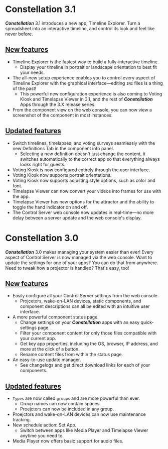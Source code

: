 # **Constellation 3.1**
__*Constellation*__ 3.1 introduces a new app, Timeline Explorer. Turn a spreadsheet into an interactive timeline, and control its look and feel like never before.

## <ins>New features</ins>
- Timeline Explorer is the fastest way to build a fully-interactive timeline.
  - Display your timeline in portrait or landscape orientation to best fit your needs.
- The all-new setup experience enables you to control every aspect of Timeline Explorer with the graphical interface—editing `INI` files is a thing of the past!
  - This powerful new configuration experience is also coming to Voting Kiosk and Timelapse Viewer in 3.1, and the rest of __*Constellation*__ Apps through the 3.X release series.
- From the component view on the web console, you can now view a screenshot of the component in most instances.

## <ins>Updated features</ins>
- Switch timelines, timelapses, and voting surveys seamlessly with the new Definitions Tab in the component info panel.
  - Selecting a new definition doesn't just change the content, it switches automatically to the correct app so that everything always looks right for guests.
- Voting Kiosk is now configured entirely through the user interface.
- Voting Kiosk now supports portrait orientations.
- Voting Kiosk now supports adjusting style options, such as color and font.
- Timelapse Viewer can now convert your videos into frames for use with the app.
- Timelapse Viewer has new options for the attractor and the ability to toggle the hand indicator on and off.
- The Control Server web console now updates in real-time—no more delay between a server update and the web console's display.

# **Constellation 3.0**
__*Constellation*__ 3.0 makes managing your system easier than ever! Every aspect of Control Server is now managed via the web console. Want to update the settings for one of your apps? You can do that from anywhere. Need to tweak how a projector is handled? That's easy, too!

## <ins>New features</ins>
- Easily configure all your Control Server settings from the web console.
    - Projcetors, wake-on-LAN devices, static components, and component descriptions can all be edited with an intuitive user interface.
- A more powerful component status page.
    - Change settings on your __*Constellation*__ apps with an easy quick-settings page.
    - Filter your component content for only those files compatible with your current app.
    - Get key app properties, including the OS, browser, IP address, and more at the click of a button.
    - Rename content files from within the status page.
- An easy-to-use update manager.
    - See changelogs and get direct download links for each of your components.


## <ins>Updated features</ins>
- `Types` are now called `groups` and are more powerful than ever.
    - Group names can now contain spaces.
    - Proejctors can now be included in any group.
- Proejctors and wake-on-LAN devices can now use maintenance tracking.
- New schedule action: Set App.
    - Switch between apps like Media Player and Timelapse Viewer anytime you need to.
- Media Player now offers basic support for audio files.